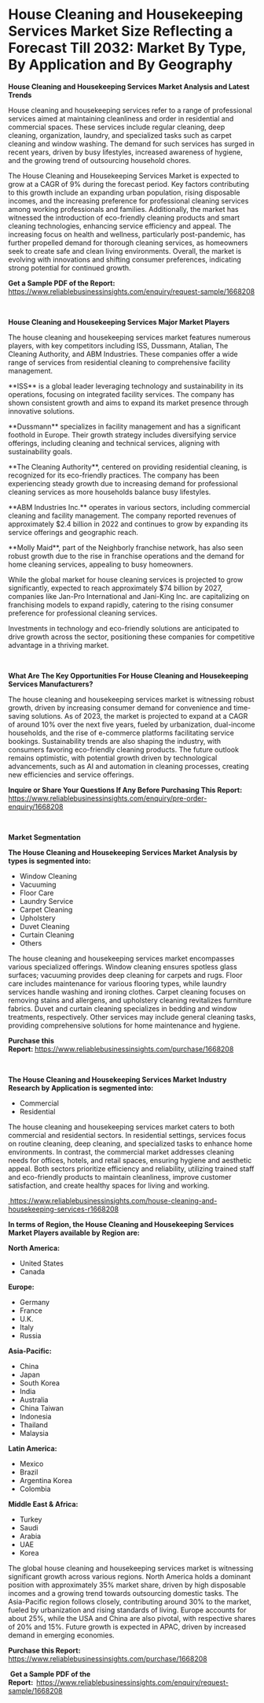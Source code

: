 <p><h1>House Cleaning and Housekeeping Services Market Size Reflecting a Forecast Till 2032: Market By Type, By Application and By Geography</h1></p><p><strong>House Cleaning and Housekeeping Services Market Analysis and Latest Trends</strong></p>
<p><p>House cleaning and housekeeping services refer to a range of professional services aimed at maintaining cleanliness and order in residential and commercial spaces. These services include regular cleaning, deep cleaning, organization, laundry, and specialized tasks such as carpet cleaning and window washing. The demand for such services has surged in recent years, driven by busy lifestyles, increased awareness of hygiene, and the growing trend of outsourcing household chores.</p><p>The House Cleaning and Housekeeping Services Market is expected to grow at a CAGR of 9% during the forecast period. Key factors contributing to this growth include an expanding urban population, rising disposable incomes, and the increasing preference for professional cleaning services among working professionals and families. Additionally, the market has witnessed the introduction of eco-friendly cleaning products and smart cleaning technologies, enhancing service efficiency and appeal. The increasing focus on health and wellness, particularly post-pandemic, has further propelled demand for thorough cleaning services, as homeowners seek to create safe and clean living environments. Overall, the market is evolving with innovations and shifting consumer preferences, indicating strong potential for continued growth.</p></p>
<p><strong>Get a Sample PDF of the Report:&nbsp;</strong> <a href="https://www.reliablebusinessinsights.com/enquiry/request-sample/1668208?utm_campaign=3434&utm_medium=2&utm_source=Github&utm_content=ia&utm_term=19042025&utm_id=house-cleaning-and-housekeeping-services">https://www.reliablebusinessinsights.com/enquiry/request-sample/1668208</a></p>
<p>&nbsp;</p>
<p><strong>House Cleaning and Housekeeping Services Major Market Players</strong></p>
<p><p>The house cleaning and housekeeping services market features numerous players, with key competitors including ISS, Dussmann, Atalian, The Cleaning Authority, and ABM Industries. These companies offer a wide range of services from residential cleaning to comprehensive facility management.</p><p>**ISS** is a global leader leveraging technology and sustainability in its operations, focusing on integrated facility services. The company has shown consistent growth and aims to expand its market presence through innovative solutions.</p><p>**Dussmann** specializes in facility management and has a significant foothold in Europe. Their growth strategy includes diversifying service offerings, including cleaning and technical services, aligning with sustainability goals.</p><p>**The Cleaning Authority**, centered on providing residential cleaning, is recognized for its eco-friendly practices. The company has been experiencing steady growth due to increasing demand for professional cleaning services as more households balance busy lifestyles.</p><p>**ABM Industries Inc.** operates in various sectors, including commercial cleaning and facility management. The company reported revenues of approximately $2.4 billion in 2022 and continues to grow by expanding its service offerings and geographic reach.</p><p>**Molly Maid**, part of the Neighborly franchise network, has also seen robust growth due to the rise in franchise operations and the demand for home cleaning services, appealing to busy homeowners.</p><p>While the global market for house cleaning services is projected to grow significantly, expected to reach approximately $74 billion by 2027, companies like Jan-Pro International and Jani-King Inc. are capitalizing on franchising models to expand rapidly, catering to the rising consumer preference for professional cleaning services.</p><p>Investments in technology and eco-friendly solutions are anticipated to drive growth across the sector, positioning these companies for competitive advantage in a thriving market.</p></p>
<p>&nbsp;</p>
<p><strong>What Are The Key Opportunities For House Cleaning and Housekeeping Services Manufacturers?</strong></p>
<p><p>The house cleaning and housekeeping services market is witnessing robust growth, driven by increasing consumer demand for convenience and time-saving solutions. As of 2023, the market is projected to expand at a CAGR of around 10% over the next five years, fueled by urbanization, dual-income households, and the rise of e-commerce platforms facilitating service bookings. Sustainability trends are also shaping the industry, with consumers favoring eco-friendly cleaning products. The future outlook remains optimistic, with potential growth driven by technological advancements, such as AI and automation in cleaning processes, creating new efficiencies and service offerings.</p></p>
<p><strong>Inquire or Share Your Questions If Any Before Purchasing This Report:</strong> <a href="https://www.reliablebusinessinsights.com/enquiry/pre-order-enquiry/1668208?utm_campaign=3434&utm_medium=2&utm_source=Github&utm_content=ia&utm_term=19042025&utm_id=house-cleaning-and-housekeeping-services">https://www.reliablebusinessinsights.com/enquiry/pre-order-enquiry/1668208</a></p>
<p>&nbsp;</p>
<p><strong>Market Segmentation</strong></p>
<p><strong>The House Cleaning and Housekeeping Services Market Analysis by types is segmented into:</strong></p>
<p><ul><li>Window Cleaning</li><li>Vacuuming</li><li>Floor Care</li><li>Laundry Service</li><li>Carpet Cleaning</li><li>Upholstery</li><li>Duvet Cleaning</li><li>Curtain Cleaning</li><li>Others</li></ul></p>
<p><p>The house cleaning and housekeeping services market encompasses various specialized offerings. Window cleaning ensures spotless glass surfaces; vacuuming provides deep cleaning for carpets and rugs. Floor care includes maintenance for various flooring types, while laundry services handle washing and ironing clothes. Carpet cleaning focuses on removing stains and allergens, and upholstery cleaning revitalizes furniture fabrics. Duvet and curtain cleaning specializes in bedding and window treatments, respectively. Other services may include general cleaning tasks, providing comprehensive solutions for home maintenance and hygiene.</p></p>
<p><strong>Purchase this Report:&nbsp;</strong><a href="https://www.reliablebusinessinsights.com/purchase/1668208?utm_campaign=3434&utm_medium=2&utm_source=Github&utm_content=ia&utm_term=19042025&utm_id=house-cleaning-and-housekeeping-services">https://www.reliablebusinessinsights.com/purchase/1668208</a></p>
<p>&nbsp;</p>
<p><strong>The House Cleaning and Housekeeping Services Market Industry Research by Application is segmented into:</strong></p>
<p><ul><li>Commercial</li><li>Residential</li></ul></p>
<p><p>The house cleaning and housekeeping services market caters to both commercial and residential sectors. In residential settings, services focus on routine cleaning, deep cleaning, and specialized tasks to enhance home environments. In contrast, the commercial market addresses cleaning needs for offices, hotels, and retail spaces, ensuring hygiene and aesthetic appeal. Both sectors prioritize efficiency and reliability, utilizing trained staff and eco-friendly products to maintain cleanliness, improve customer satisfaction, and create healthy spaces for living and working.</p></p>
<p><a href="https://www.reliablebusinessinsights.com/house-cleaning-and-housekeeping-services-r1668208?utm_campaign=3434&utm_medium=2&utm_source=Github&utm_content=ia&utm_term=19042025&utm_id=house-cleaning-and-housekeeping-services">&nbsp;https://www.reliablebusinessinsights.com/house-cleaning-and-housekeeping-services-r1668208</a></p>
<p><strong>In terms of Region, the House Cleaning and Housekeeping Services Market Players available by Region are:</strong></p>
<p>
    <p> <strong> North America: </strong>
        <ul>
            <li>United States</li>
            <li>Canada</li>
        </ul>
        </p> 
    <p> <strong> Europe: </strong>
        <ul>
            <li>Germany</li>
            <li>France</li>
            <li>U.K.</li>
            <li>Italy</li>
            <li>Russia</li>
        </ul>
        </p> 
    <p> <strong> Asia-Pacific: </strong>
        <ul>
            <li>China</li>
            <li>Japan</li>
            <li>South Korea</li>
            <li>India</li>
            <li>Australia</li>
            <li>China Taiwan</li>
            <li>Indonesia</li>
            <li>Thailand</li>
            <li>Malaysia</li>
        </ul>
        </p> 
    <p> <strong> Latin America: </strong>
        <ul>
            <li>Mexico</li>
            <li>Brazil</li>
            <li>Argentina Korea</li>
            <li>Colombia</li>
        </ul>
        </p> 
    <p> <strong> Middle East & Africa: </strong>
        <ul>
            <li>Turkey</li>
            <li>Saudi</li>
            <li>Arabia</li>
            <li>UAE</li>
            <li>Korea</li>
        </ul>
    </p>
    </p>
<p><p>The global house cleaning and housekeeping services market is witnessing significant growth across various regions. North America holds a dominant position with approximately 35% market share, driven by high disposable incomes and a growing trend towards outsourcing domestic tasks. The Asia-Pacific region follows closely, contributing around 30% to the market, fueled by urbanization and rising standards of living. Europe accounts for about 25%, while the USA and China are also pivotal, with respective shares of 20% and 15%. Future growth is expected in APAC, driven by increased demand in emerging economies.</p></p>
<p><strong>Purchase this Report: </strong><a href="https://www.reliablebusinessinsights.com/purchase/1668208?utm_campaign=3434&utm_medium=2&utm_source=Github&utm_content=ia&utm_term=19042025&utm_id=house-cleaning-and-housekeeping-services">https://www.reliablebusinessinsights.com/purchase/1668208</a></p>
<p>&nbsp;<strong>Get a Sample PDF of the Report:&nbsp;&nbsp;</strong><a href="https://www.reliablebusinessinsights.com/enquiry/request-sample/1668208?utm_campaign=3434&utm_medium=2&utm_source=Github&utm_content=ia&utm_term=19042025&utm_id=house-cleaning-and-housekeeping-services">https://www.reliablebusinessinsights.com/enquiry/request-sample/1668208</a></p>
<p><strong></strong></p>
<p><p></p><p></p><p></p></p>